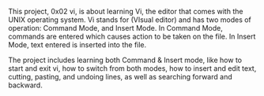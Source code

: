 This project, 0x02 vi, is about learning Vi, the editor that comes with the UNIX operating system. Vi stands for (VIsual editor) and has two modes of operation: Command Mode, and Insert Mode. In Command Mode, commands are entered which causes action to be taken on the file. In Insert Mode, text entered is inserted into the file.

The project includes learning both Command & Insert mode, like how to start and exit vi, how to switch from both modes, how to insert and edit text, cutting, pasting, and undoing lines, as well as searching forward and backward.